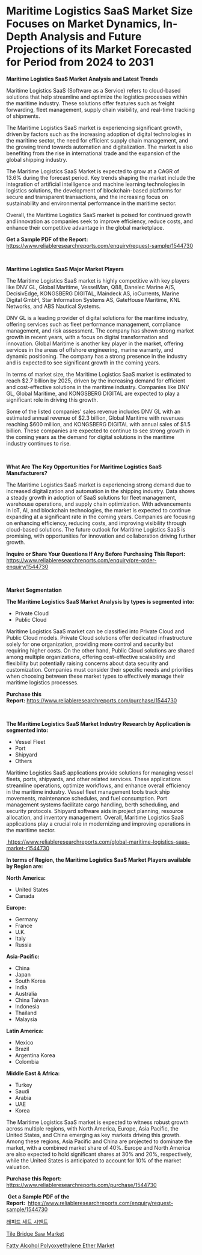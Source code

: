<p><h1>Maritime Logistics SaaS Market Size Focuses on Market Dynamics, In-Depth Analysis and Future Projections of its Market Forecasted for Period from 2024 to 2031</h1></p><p><strong>Maritime Logistics SaaS Market Analysis and Latest Trends</strong></p>
<p><p>Maritime Logistics SaaS (Software as a Service) refers to cloud-based solutions that help streamline and optimize the logistics processes within the maritime industry. These solutions offer features such as freight forwarding, fleet management, supply chain visibility, and real-time tracking of shipments.</p><p>The Maritime Logistics SaaS market is experiencing significant growth, driven by factors such as the increasing adoption of digital technologies in the maritime sector, the need for efficient supply chain management, and the growing trend towards automation and digitalization. The market is also benefiting from the rise in international trade and the expansion of the global shipping industry.</p><p>The Maritime Logistics SaaS Market is expected to grow at a CAGR of 13.6% during the forecast period. Key trends shaping the market include the integration of artificial intelligence and machine learning technologies in logistics solutions, the development of blockchain-based platforms for secure and transparent transactions, and the increasing focus on sustainability and environmental performance in the maritime sector.</p><p>Overall, the Maritime Logistics SaaS market is poised for continued growth and innovation as companies seek to improve efficiency, reduce costs, and enhance their competitive advantage in the global marketplace.</p></p>
<p><strong>Get a Sample PDF of the Report:&nbsp;</strong> <a href="https://www.reliableresearchreports.com/enquiry/request-sample/1544730">https://www.reliableresearchreports.com/enquiry/request-sample/1544730</a></p>
<p>&nbsp;</p>
<p><strong>Maritime Logistics SaaS Major Market Players</strong></p>
<p><p>The Maritime Logistics SaaS market is highly competitive with key players like DNV GL, Global Maritime, VesselMan, Q88, Danelec Marine A/S, DecisivEdge, KONGSBERG DIGITAL, Maindeck AS, ioCurrents, Marine Digital GmbH, Star Information Systems AS, GateHouse Maritime, KNL Networks, and ABS Nautical Systems.</p><p>DNV GL is a leading provider of digital solutions for the maritime industry, offering services such as fleet performance management, compliance management, and risk assessment. The company has shown strong market growth in recent years, with a focus on digital transformation and innovation. Global Maritime is another key player in the market, offering services in the areas of offshore engineering, marine warranty, and dynamic positioning. The company has a strong presence in the industry and is expected to see significant growth in the coming years.</p><p>In terms of market size, the Maritime Logistics SaaS market is estimated to reach $2.7 billion by 2025, driven by the increasing demand for efficient and cost-effective solutions in the maritime industry. Companies like DNV GL, Global Maritime, and KONGSBERG DIGITAL are expected to play a significant role in driving this growth.</p><p>Some of the listed companies' sales revenue includes DNV GL with an estimated annual revenue of $2.3 billion, Global Maritime with revenues reaching $600 million, and KONGSBERG DIGITAL with annual sales of $1.5 billion. These companies are expected to continue to see strong growth in the coming years as the demand for digital solutions in the maritime industry continues to rise.</p></p>
<p>&nbsp;</p>
<p><strong>What Are The Key Opportunities For Maritime Logistics SaaS Manufacturers?</strong></p>
<p><p>The Maritime Logistics SaaS market is experiencing strong demand due to increased digitalization and automation in the shipping industry. Data shows a steady growth in adoption of SaaS solutions for fleet management, warehouse operations, and supply chain optimization. With advancements in IoT, AI, and blockchain technologies, the market is expected to continue expanding at a significant rate in the coming years. Companies are focusing on enhancing efficiency, reducing costs, and improving visibility through cloud-based solutions. The future outlook for Maritime Logistics SaaS is promising, with opportunities for innovation and collaboration driving further growth.</p></p>
<p><strong>Inquire or Share Your Questions If Any Before Purchasing This Report:</strong> <a href="https://www.reliableresearchreports.com/enquiry/pre-order-enquiry/1544730">https://www.reliableresearchreports.com/enquiry/pre-order-enquiry/1544730</a></p>
<p>&nbsp;</p>
<p><strong>Market Segmentation</strong></p>
<p><strong>The Maritime Logistics SaaS Market Analysis by types is segmented into:</strong></p>
<p><ul><li>Private Cloud</li><li>Public Cloud</li></ul></p>
<p><p>Maritime Logistics SaaS market can be classified into Private Cloud and Public Cloud models. Private Cloud solutions offer dedicated infrastructure solely for one organization, providing more control and security but requiring higher costs. On the other hand, Public Cloud solutions are shared among multiple organizations, offering cost-effective scalability and flexibility but potentially raising concerns about data security and customization. Companies must consider their specific needs and priorities when choosing between these market types to effectively manage their maritime logistics processes.</p></p>
<p><strong>Purchase this Report:&nbsp;</strong><a href="https://www.reliableresearchreports.com/purchase/1544730">https://www.reliableresearchreports.com/purchase/1544730</a></p>
<p>&nbsp;</p>
<p><strong>The Maritime Logistics SaaS Market Industry Research by Application is segmented into:</strong></p>
<p><ul><li>Vessel Fleet</li><li>Port</li><li>Shipyard</li><li>Others</li></ul></p>
<p><p>Maritime Logistics SaaS applications provide solutions for managing vessel fleets, ports, shipyards, and other related services. These applications streamline operations, optimize workflows, and enhance overall efficiency in the maritime industry. Vessel fleet management tools track ship movements, maintenance schedules, and fuel consumption. Port management systems facilitate cargo handling, berth scheduling, and security protocols. Shipyard software aids in project planning, resource allocation, and inventory management. Overall, Maritime Logistics SaaS applications play a crucial role in modernizing and improving operations in the maritime sector.</p></p>
<p><a href="https://www.reliableresearchreports.com/global-maritime-logistics-saas-market-r1544730">&nbsp;https://www.reliableresearchreports.com/global-maritime-logistics-saas-market-r1544730</a></p>
<p><strong>In terms of Region, the Maritime Logistics SaaS Market Players available by Region are:</strong></p>
<p>
    <p> <strong> North America: </strong>
        <ul>
            <li>United States</li>
            <li>Canada</li>
        </ul>
        </p> 
    <p> <strong> Europe: </strong>
        <ul>
            <li>Germany</li>
            <li>France</li>
            <li>U.K.</li>
            <li>Italy</li>
            <li>Russia</li>
        </ul>
        </p> 
    <p> <strong> Asia-Pacific: </strong>
        <ul>
            <li>China</li>
            <li>Japan</li>
            <li>South Korea</li>
            <li>India</li>
            <li>Australia</li>
            <li>China Taiwan</li>
            <li>Indonesia</li>
            <li>Thailand</li>
            <li>Malaysia</li>
        </ul>
        </p> 
    <p> <strong> Latin America: </strong>
        <ul>
            <li>Mexico</li>
            <li>Brazil</li>
            <li>Argentina Korea</li>
            <li>Colombia</li>
        </ul>
        </p> 
    <p> <strong> Middle East & Africa: </strong>
        <ul>
            <li>Turkey</li>
            <li>Saudi</li>
            <li>Arabia</li>
            <li>UAE</li>
            <li>Korea</li>
        </ul>
    </p>
    </p>
<p><p>The Maritime Logistics SaaS market is expected to witness robust growth across multiple regions, with North America, Europe, Asia Pacific, the United States, and China emerging as key markets driving this growth. Among these regions, Asia Pacific and China are projected to dominate the market, with a combined market share of 40%. Europe and North America are also expected to hold significant shares at 30% and 20%, respectively, while the United States is anticipated to account for 10% of the market valuation.</p></p>
<p><strong>Purchase this Report: </strong><a href="https://www.reliableresearchreports.com/purchase/1544730">https://www.reliableresearchreports.com/purchase/1544730</a></p>
<p>&nbsp;<strong>Get a Sample PDF of the Report:&nbsp;&nbsp;</strong><a href="https://www.reliableresearchreports.com/enquiry/request-sample/1544730">https://www.reliableresearchreports.com/enquiry/request-sample/1544730</a></p>
<p><strong></strong></p>
<p><p><a href="https://github.com/OwenHamiytll568745/Market-Research-Report-List-1/blob/main/438197561253.md">래피드 세트 시멘트</a></p><p><a href="https://www.linkedin.com/pulse/tile-bridge-saw-market-comprehensive-assessment-type-application-5wdye?trackingId=yQsWETI9tFuXY9k8nbE9Bg%3D%3D">Tile Bridge Saw Market</a></p><p><a href="https://www.linkedin.com/pulse/fatty-alcohol-polyoxyethylene-ether-market-size-global-industry-nq9fe?trackingId=CNchqrqfj%2FpbYWrS7BlIFw%3D%3D">Fatty Alcohol Polyoxyethylene Ether Market</a></p></p>
